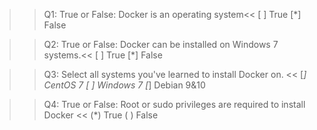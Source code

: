 >>Q1: True or False: Docker is an operating system<<
[ ] True
[*] False

>>Q2: True or False: Docker can be installed on Windows 7 systems.<<
[ ] True
[*] False

>>Q3: Select all systems you've learned to install Docker on. <<
[*] CentOS 7
[ ] Windows 7
[*] Debian 9&10

>>Q4: True or False: Root or sudo privileges are required to install Docker <<
(*) True
( ) False
